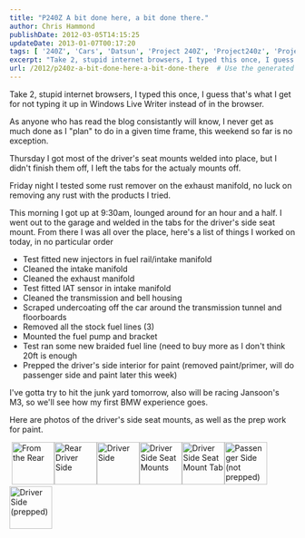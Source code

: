 ```yaml
---
title: "P240Z A bit done here, a bit done there."
author: Chris Hammond
publishDate: 2012-03-05T14:15:25
updateDate: 2013-01-07T00:17:20
tags: [ '240Z', 'Cars', 'Datsun', 'Project 240Z', 'Project240z', 'Project240Zcom' ]
excerpt: "Take 2, stupid internet browsers, I typed this once, I guess that's what I get for not typing it up in Windows Live Writer instead of in the browser. As anyone who has read the blog consistantly will know, I never get as much done as I \"plan\" to do in a given time frame, this weekend so far is no exception. Thursday I got most of the driver's seat mounts welded into place, but I didn't finish them off, I left the tabs for the actualy mounts off. Friday night I tested some rust remover on the exhaust manifold, no luck on removing any rust with the products I tried. This morning I got up at 9:30am, lounged around for an hour and a half. I went out to the garage and welded in the tabs for the driver's side seat mount. From there I was all over the place, here's a list of things I worked on today, in no particular order      Test fitted new injectors in fuel rail/intake manifold     Cleaned the intake manifold     Cleaned the exhaust manifold     Test fitted IAT sensor in intake manifold     Cleaned the transmission and bell housing     Scraped undercoating off the car around the transmission tunnel and floorboards     Removed all the stock fuel lines (3)     Mounted the fuel pump and bracket     Test ran some new braided fuel line (need to buy more as I don't think 20ft is enough     Prepped the driver's side interior for paint (removed paint/primer, will do passenger side and paint later this week)  I've gotta try to hit the junk yard tomorrow, also will be racing Jansoon's M3, so we'll see how my first BMW experience goes. Here are photos of the driver's side seat mounts, as well as the prep work for..."
url: /2012/p240z-a-bit-done-here-a-bit-done-there  # Use the generated URL with year
---
```

<p>Take 2, stupid internet browsers, I typed this once, I guess that's what I get for not typing it up in Windows Live Writer instead of in the browser.</p> <p>As anyone who has read the blog consistantly will know, I never get as much done as I &quot;plan&quot; to do in a given time frame, this weekend so far is no exception.</p> <p>Thursday I got most of the driver's seat mounts welded into place, but I didn't finish them off, I left the tabs for the actualy mounts off.</p> <p>Friday night I tested some rust remover on the exhaust manifold, no luck on removing any rust with the products I tried.</p> <p>This morning I got up at 9:30am, lounged around for an hour and a half. I went out to the garage and welded in the tabs for the driver's side seat mount. From there I was all over the place, here's a list of things I worked on today, in no particular order</p> <ul>     <li>Test fitted new injectors in fuel rail/intake manifold</li>     <li>Cleaned the intake manifold</li>     <li>Cleaned the exhaust manifold</li>     <li>Test fitted IAT sensor in intake manifold</li>     <li>Cleaned the transmission and bell housing</li>     <li>Scraped undercoating off the car around the transmission tunnel and floorboards</li>     <li>Removed all the stock fuel lines (3)</li>     <li>Mounted the fuel pump and bracket</li>     <li>Test ran some new braided fuel line (need to buy more as I don't think 20ft is enough</li>     <li>Prepped the driver's side interior for paint (removed paint/primer, will do passenger side and paint later this week)</li> </ul> <p>I've gotta try to hit the junk yard tomorrow, also will be racing Jansoon's M3, so we'll see how my first BMW experience goes.</p> <p>Here are photos of the driver's side seat mounts, as well as the prep work for paint.</p> <p>&nbsp;<a id="set_thumb_link_752096840" class="image_link" title="From the Rear" href="https://www.flickr.com/photos/chammond/752096840/in/set-72157594465585463/"><img width="75" height="75" alt="From the Rear" src="https://farm2.static.flickr.com/1177/752096840_be37281eb3_s.jpg" /></a><a id="set_thumb_link_752099866" class="image_link" title="Rear Driver Side" href="https://www.flickr.com/photos/chammond/752099866/in/set-72157594465585463/"><img width="75" height="75" alt="Rear Driver Side" src="https://farm2.static.flickr.com/1337/752099866_3f9362f400_s.jpg" /></a><a id="set_thumb_link_751250551" class="image_link" title="Driver Side" href="https://www.flickr.com/photos/chammond/751250551/in/set-72157594465585463/"><img width="75" height="75" alt="Driver Side" src="https://farm2.static.flickr.com/1430/751250551_7f15e2f898_s.jpg" /></a><a id="set_thumb_link_752105664" class="image_link" title="Driver Side Seat Mounts" href="https://www.flickr.com/photos/chammond/752105664/in/set-72157594465585463/"><img width="75" height="75" alt="Driver Side Seat Mounts" src="https://farm2.static.flickr.com/1101/752105664_01ab7202dc_s.jpg" /></a><a id="set_thumb_link_752109062" class="image_link" title="Driver Side Seat Mount Tab" href="https://www.flickr.com/photos/chammond/752109062/in/set-72157594465585463/"><img width="75" height="75" alt="Driver Side Seat Mount Tab" src="https://farm2.static.flickr.com/1340/752109062_9ff7b177a0_s.jpg" /></a><a id="set_thumb_link_751260177" class="image_link" title="Passenger Side (not prepped)" href="https://www.flickr.com/photos/chammond/751260177/in/set-72157594465585463/"><img width="75" height="75" alt="Passenger Side (not prepped)" src="https://farm2.static.flickr.com/1184/751260177_0bdd7c588c_s.jpg" /></a><a id="set_thumb_link_751263123" class="image_link" title="Driver Side (prepped)" href="https://www.flickr.com/photos/chammond/751263123/in/set-72157594465585463/"><img width="75" height="75" alt="Driver Side (prepped)" src="https://farm2.static.flickr.com/1081/751263123_04840461b3_s.jpg" /></a></p>
